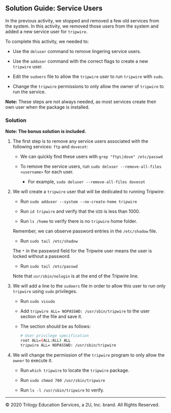## Solution Guide: Service Users

In the previous activity, we stopped and removed a few old services from the system. In this activity, we removed those users from the system and added a new service user for `tripwire`.

To complete this activity, we needed to:

- Use the `deluser` command to remove lingering service users.

- Use the `adduser` command with the correct flags to create a new `tripwire` user.

- Edit the `sudoers` file to allow the `tripwire` user to run `tripwire` with `sudo`.

- Change the `tripwire` permissions to only allow the owner of `tripwire` to run the service.

**Note:** These steps are not always needed, as most services create their own user when the package is installed.

### Solution

**Note: The bonus solution is included.**

1. The first step is to remove any service users associated with the following services: `ftp` and `dovecot`:
 
    - We can quickly find these users with `grep "ftp\|dove" /etc/passwd`

    - To remove the service users, run `sudo deluser --remove-all-files <username>` for each user. 

        - For example, `sudo deluser --remove-all-files dovecot`

2. We will create a `tripwire` user that will be dedicated to running Tripwire:

    - Run `sudo adduser --system --no-create-home tripwire`

    - Run `id tripwire` and verify that the `UID` is less than 1000.

    - Run `ls /home` to verify there is no `tripwire` home folder.

    Remember, we can observe password entries in the `/etc/shadow` file.

     - Run `sudo tail /etc/shadow`

    The `*` in the password field for the Tripwire user means the user is locked without a password.

     - Run `sudo tail /etc/passwd`

    Note that `usr/sbin/nologin` is at the end of the Tripwire line.

3. We will add a line to the `sudoers` file in order to allow this user to run only `tripwire` using `sudo` privileges.

    - Run `sudo visudo`

    - Add `tripwire ALL= NOPASSWD: /usr/sbin/tripwire` to the user section of the file and save it.

    - The section should be as follows:

        ```bash
        # User privilege specification
        root ALL=(ALL:ALL) ALL
        tripwire ALL= NOPASSWD: /usr/sbin/tripwire
        ```

4. We will change the permission of the `tripwire` program to only allow the `owner` to execute it.

    - Run `which tripwire` to locate the `tripwire` package.

    - Run `sudo chmod 700 /usr/sbin/tripwire`

    - Run `ls -l /usr/sbin/tripwire` to verify.

---

© 2020 Trilogy Education Services, a 2U, Inc. brand. All Rights Reserved.
